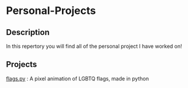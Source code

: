 # Personal-Projects

## Description
In this repertory you will find all of the personal project I have worked on!

## Projects
[flags.py]() : A pixel animation of LGBTQ flags, made in python
